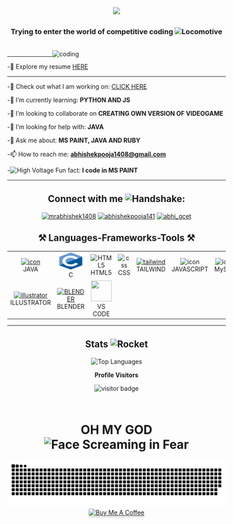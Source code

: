 <h1 align="center">
    <img src="https://readme-typing-svg.herokuapp.com/?font=Righteous&size=35&center=true&vCenter=true&width=500&height=70&duration=4000&lines=Hello,+Eveyone!+👋;+This+is+Abhishek...;+Nice+to+meet+you!;" />
</h1>

<h3 align="center">Trying to enter the world of competitive coding <img src="https://raw.githubusercontent.com/Tarikul-Islam-Anik/Animated-Fluent-Emojis/master/Emojis/Travel%20and%20places/Locomotive.png" alt="Locomotive" width="30" height="30" /></h3>

<br/>
<img align="right" alt="coding" width="400" src="https://i.gifer.com/59ZV.gif">

<div align="left">

<hr/>

-🚀 Explore my resume [HERE](https://abhishek-resume-1408.netlify.app) 

<hr/>
 
-🔭 Check out what I am working on: [CLICK HERE](https://tetra-tikki.netlify.app)

-🌱 I’m currently learning: **PYTHON AND JS**

-👯 I’m looking to collaborate on **CREATING OWN VERSION OF VIDEOGAME**

-🤝 I’m looking for help with: **JAVA**

-💬 Ask me about: **MS PAINT, JAVA AND RUBY**

-📫 How to reach me: **abhishekpooja1408@gmail.com**

-<img src="https://raw.githubusercontent.com/Tarikul-Islam-Anik/Animated-Fluent-Emojis/master/Emojis/Travel%20and%20places/High%20Voltage.png" alt="High Voltage" width="25"/> Fun fact: **I code in MS PAINT**

 </div>

<hr/>

<h2 align="center">Connect with me <img src="https://raw.githubusercontent.com/Tarikul-Islam-Anik/Animated-Fluent-Emojis/master/Emojis/Hand%20gestures/Handshake.png" alt="Handshake" width="30" height="30" />:</h2>
<p align="center">
<a href="https://twitter.com/mrabhishek1408" target="blank"><img align="center" src="https://raw.githubusercontent.com/rahuldkjain/github-profile-readme-generator/master/src/images/icons/Social/twitter.svg" alt="mrabhishek1408" height="30" width="40" /></a>
<a href="https://www.hackerrank.com/abhishekpooja141" target="blank"><img align="center" src="https://raw.githubusercontent.com/rahuldkjain/github-profile-readme-generator/master/src/images/icons/Social/hackerrank.svg" alt="abhishekpooja141" height="30" width="40" /></a>
<a href="https://www.leetcode.com/abhi_gcet" target="blank"><img align="center" src="https://raw.githubusercontent.com/rahuldkjain/github-profile-readme-generator/master/src/images/icons/Social/leet-code.svg" alt="abhi_gcet" height="30" width="40" /></a>
</p>
 
<h2 align="center">⚒️ Languages-Frameworks-Tools ⚒️</h2>
<table>
  <tr>
    <td align="center" width="96">
      <a href="https://www.java.com" target="_blank" rel="noreferrer"> 
    <img src="https://techstack-generator.vercel.app/java-icon.svg" alt="icon" width="65" style="width: 65px; height: 65px; margin-right: 0px; margin-bottom: 0px;" /></a>
    <br />JAVA
    </td>
    <td align="center" width="96">
      <a href="https://www.cprogramming.com/" target="_blank" rel="noreferrer"> 
          <img src="https://raw.githubusercontent.com/devicons/devicon/master/icons/c/c-original.svg" alt="c" width="64" height="40"/> </a> 
      <br />C
    </td>
    <td align="center" width="96">
      <img src="https://skillicons.dev/icons?i=html" width="48" height="48" alt="HTML5" />
      <br>HTML5
    </td>
     <td align="center" width="96">
      <img src="https://skillicons.dev/icons?i=css" width="48" height="48" alt="css" />
      <br>CSS
    </td>
    <td align="center" width="60">
    <a href="https://tailwindcss.com/" target="_blank" rel="noreferrer">
    <img src="https://skillicons.dev/icons?i=tailwind" width="64" height="48" alt="tailwind" /></a>
      <br>TAILWIND
    </td>
    <td align="center" width="96">
       <img src="https://techstack-generator.vercel.app/js-icon.svg" alt="icon" width="65" height="65" />
      <br>JAVASCRIPT
    </td>
    <td align="center" width="60">
       <img src="https://techstack-generator.vercel.app/mysql-icon.svg" alt="icon" width="65" height="65" />
      <br>MySQL
    </td>
    <td align="center" width="60">
    <img src="https://techstack-generator.vercel.app/react-icon.svg" alt="icon" width="65" height="65" />
      <br>REACT
    </td>
    <td align="center" width="60">
     <a href="https://unrealengine.com/" target="_blank" rel="noreferrer"> <img src="https://raw.githubusercontent.com/kenangundogan/fontisto/036b7eca71aab1bef8e6a0518f7329f13ed62f6b/icons/svg/brand/unreal-engine.svg" alt="unreal" width="64" height="40"/> </a> 
      <br />UNREAL
    </td>
    <td align="center" width="96">
    <a href="https://github.com/" target="_blank" rel="noreferrer">
    <img src="https://techstack-generator.vercel.app/github-icon.svg" alt="icon" width="48" height="48" style="width: 65px; height: 65px; margin-right: 0px; margin-bottom: 0px;" /></a>
    <br>GITHUB
    </td>
  </tr>
    <tr>
     <td align="center" width="96">
      <a href="https://www.adobe.com/in/products/illustrator.html" target="_blank" rel="noreferrer"> <img src="https://www.vectorlogo.zone/logos/adobe_illustrator/adobe_illustrator-icon.svg" alt="illustrator" width="64" height="40"/> </a> 
      <br />ILLUSTRATOR
    </td>
     <td align="center" width="96">
        <a href="https://www.blender.org/" target="_blank" rel="noreferrer"> 
            <img src="https://skillicons.dev/icons?i=blender" width="48" height="48" alt="BLENDER" />
        </a> 
      <br />BLENDER
    </td>
    <td align="center" width="96">
        <img src="https://user-images.githubusercontent.com/74038190/212257465-7ce8d493-cac5-494e-982a-5a9deb852c4b.gif" width="48" height="48">
        <br/> VS CODE
    </td>
    
  </tr>

</table>
<hr/>
<h2 align="center">Stats <img src="https://raw.githubusercontent.com/Tarikul-Islam-Anik/Animated-Fluent-Emojis/master/Emojis/Travel%20and%20places/Rocket.png" alt="Rocket" width="35" height="35" /></h2>
<p align="center">
  <img align="center" src="https://github-readme-stats.vercel.app/api/top-langs?username=abhi-1408-shek&hide_border=true&no-bg=true&no-frame=true&layout=compact&theme=transparent&langs_count=10" alt="Top Languages"/>
</p>
<p align="center"><b>Profile Visitors</b></p>
<p align="center"><img src="https://profile-counter.glitch.me/abhi-1408-shek/count.svg" alt="visitor badge"/></p>

<br> 
<h1 align="center">OH MY GOD <img src="https://raw.githubusercontent.com/Tarikul-Islam-Anik/Animated-Fluent-Emojis/master/Emojis/Smilies/Face%20Screaming%20in%20Fear.png" alt="Face Screaming in Fear" width="35" height="35" /></h1>
<img src="https://raw.githubusercontent.com/abhi-1408-shek/abhi-1408-shek/output/snake.svg" alt="Snake animation" />

<div align="center"><a href="https://www.buymeacoffee.com/abhigcet" target="_blank"><img src="https://www.buymeacoffee.com/assets/img/custom_images/orange_img.png" alt="Buy Me A Coffee" style="height: 41px !important;width: 174px !important;box-shadow: 0px 3px 2px 0px rgba(190, 190, 190, 0.5) !important;-webkit-box-shadow: 0px 3px 2px 0px rgba(190, 190, 190, 0.5) !important;" ></a></div>
